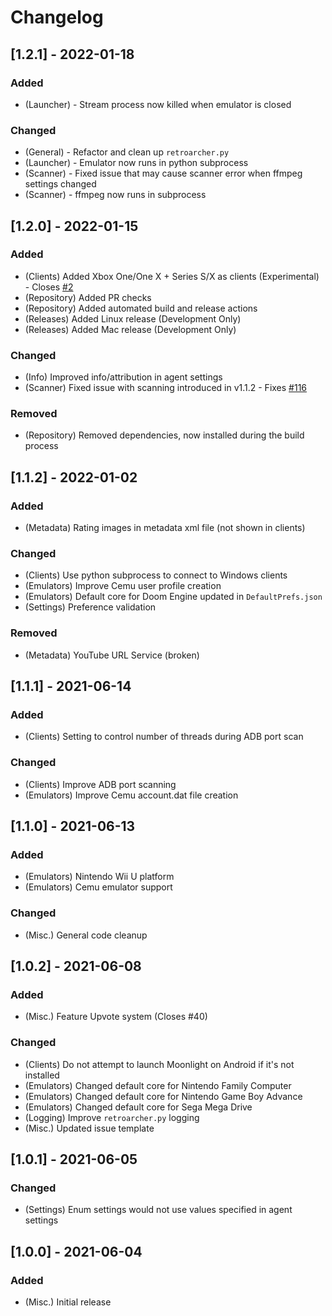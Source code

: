 # Changelog

## [1.2.1] - 2022-01-18
### Added
- (Launcher) - Stream process now killed when emulator is closed
### Changed
- (General) - Refactor and clean up `retroarcher.py`
- (Launcher) - Emulator now runs in python subprocess
- (Scanner) - Fixed issue that may cause scanner error when ffmpeg settings changed
- (Scanner) - ffmpeg now runs in subprocess

## [1.2.0] - 2022-01-15
### Added
- (Clients) Added Xbox One/One X + Series S/X as clients (Experimental) - Closes [#2](https://github.com/RetroArcher/RetroArcher.bundle/issues/2)
- (Repository) Added PR checks
- (Repository) Added automated build and release actions
- (Releases) Added Linux release (Development Only)
- (Releases) Added Mac release (Development Only)
### Changed
- (Info) Improved info/attribution in agent settings
- (Scanner) Fixed issue with scanning introduced in v1.1.2 - Fixes [#116](https://github.com/RetroArcher/RetroArcher.bundle/issues/116)
### Removed
- (Repository) Removed dependencies, now installed during the build process

## [1.1.2] - 2022-01-02
### Added
- (Metadata) Rating images in metadata xml file (not shown in clients)
### Changed
- (Clients) Use python subprocess to connect to Windows clients
- (Emulators) Improve Cemu user profile creation
- (Emulators) Default core for Doom Engine updated in `DefaultPrefs.json`
- (Settings) Preference validation
### Removed 
- (Metadata) YouTube URL Service (broken)

## [1.1.1] - 2021-06-14
### Added
- (Clients) Setting to control number of threads during ADB port scan
### Changed
- (Clients) Improve ADB port scanning
- (Emulators) Improve Cemu account.dat file creation

## [1.1.0] - 2021-06-13
### Added
- (Emulators) Nintendo Wii U platform
- (Emulators) Cemu emulator support
### Changed
- (Misc.) General code cleanup

## [1.0.2] - 2021-06-08
### Added
- (Misc.) Feature Upvote system (Closes #40)
### Changed
- (Clients) Do not attempt to launch Moonlight on Android if it's not installed
- (Emulators) Changed default core for Nintendo Family Computer
- (Emulators) Changed default core for Nintendo Game Boy Advance
- (Emulators) Changed default core for Sega Mega Drive
- (Logging) Improve `retroarcher.py` logging
- (Misc.) Updated issue template

## [1.0.1] - 2021-06-05
### Changed
- (Settings) Enum settings would not use values specified in agent settings

## [1.0.0] - 2021-06-04
### Added
- (Misc.) Initial release
